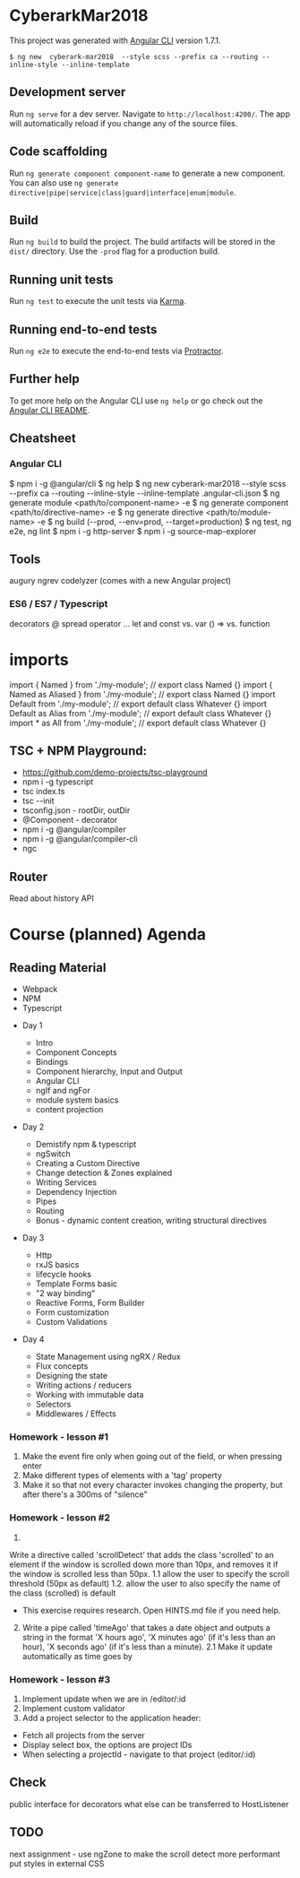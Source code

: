 # CyberarkMar2018

This project was generated with [Angular CLI](https://github.com/angular/angular-cli) version 1.7.1.

```
$ ng new  cyberark-mar2018  --style scss --prefix ca --routing --inline-style --inline-template
```

## Development server

Run `ng serve` for a dev server. Navigate to `http://localhost:4200/`. The app will automatically reload if you change any of the source files.

## Code scaffolding

Run `ng generate component component-name` to generate a new component. You can also use `ng generate directive|pipe|service|class|guard|interface|enum|module`.

## Build

Run `ng build` to build the project. The build artifacts will be stored in the `dist/` directory. Use the `-prod` flag for a production build.

## Running unit tests

Run `ng test` to execute the unit tests via [Karma](https://karma-runner.github.io).

## Running end-to-end tests

Run `ng e2e` to execute the end-to-end tests via [Protractor](http://www.protractortest.org/).

## Further help

To get more help on the Angular CLI use `ng help` or go check out the [Angular CLI README](https://github.com/angular/angular-cli/blob/master/README.md).

## Cheatsheet

### Angular CLI

$ npm i -g @angular/cli
$ ng help
$ ng new cyberark-mar2018 --style scss --prefix ca --routing --inline-style --inline-template
.angular-cli.json
$ ng generate module <path/to/component-name> -e
$ ng generate component <path/to/directive-name> -e
$ ng generate directive <path/to/module-name> -e
$ ng build (--prod, --env=prod, --target=production)
$ ng test, ng e2e, ng lint
$ npm i -g http-server
$ npm i -g source-map-explorer

## Tools
augury
ngrev
codelyzer (comes with a new Angular project)

### ES6 / ES7 / Typescript

decorators @
spread operator ...
let and const vs. var
() => vs. function

# imports

import { Named } from './my-module'; // export class Named {}
import { Named as Aliased } from './my-module'; // export class Named {}
import Default from './my-module'; // export default class Whatever {}
import Default as Alias from './my-module'; // export default class Whatever {}
import \* as All from './my-module'; // export default class Whatever {}

## TSC + NPM Playground:
* https://github.com/demo-projects/tsc-playground
* npm i -g typescript
* tsc index.ts
* tsc --init
* tsconfig.json - rootDir, outDir
* @Component - decorator
* npm i -g @angular/compiler
* npm i -g @angular/compiler-cli
* ngc

## Router
Read about history API

# Course (planned) Agenda

## Reading Material

* Webpack
* NPM
* Typescript

- Day 1

  * Intro
  * Component Concepts
  * Bindings
  * Component hierarchy, Input and Output
  * Angular CLI
  * ngIf and ngFor
  * module system basics
  * content projection

- Day 2
  * Demistify npm & typescript
  * ngSwitch
  * Creating a Custom Directive
  * Change detection & Zones explained
  * Writing Services
  * Dependency Injection
  * Pipes
  * Routing
  * Bonus - dynamic content creation, writing structural directives

- Day 3
  * Http
  * rxJS basics
  * lifecycle hooks
  * Template Forms basic
  * "2 way binding"
  * Reactive Forms, Form Builder
  * Form customization
  * Custom Validations

- Day 4
  * State Management using ngRX / Redux
  * Flux concepts
  * Designing the state
  * Writing actions / reducers
  * Working with immutable data
  * Selectors
  * Middlewares / Effects

### Homework - lesson #1

1. Make the event fire only when going out of the field, or when pressing enter
2. Make different types of elements with a 'tag' property
3. Make it so that not every character invokes changing the property, but after there's a 300ms of "silence"

### Homework - lesson #2
1.
Write a directive called 'scrollDetect' that adds the class 'scrolled' to an element if the window is scrolled down more than 10px, and removes it if the window is scrolled less than 50px.
1.1 allow the user to specify the scroll threshold (50px as default)
1.2. allow the user to also specify the name of the class (scrolled) is default
* This exercise requires research. Open HINTS.md file if you need help.

2. Write a pipe called 'timeAgo' that takes a date object and outputs a string in the format 'X hours ago', 'X minutes ago' (if it's less than an hour), 'X seconds ago' (if it's less than a minute).
2.1 Make it update automatically as time goes by

### Homework - lesson #3
1. Implement update when we are in /editor/:id
2. Implement custom validator
3. Add a project selector to the application header:
* Fetch all projects from the server
* Display select box, the options are project IDs
* When selecting a projectId - navigate to that project (editor/:id)

## Check
public interface for decorators
what else can be transferred to HostListener

## TODO
next assignment - use ngZone to make the scroll detect more performant
put styles in external CSS
